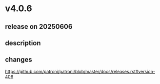 # v4.0.6

## release on 20250606

## description

## changes

<a href="https://github.com/patroni/patroni/blob/master/docs/releases.rst#version-406">https://github.com/patroni/patroni/blob/master/docs/releases.rst#version-406</a>

